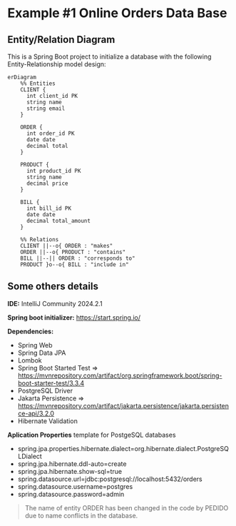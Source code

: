 # Example #1 Online Orders Data Base

## Entity/Relation Diagram

This is a Spring Boot project to initialize a database with the following Entity-Relationship model design:

```mermaid
erDiagram
    %% Entities
    CLIENT {
      int client_id PK
      string name
      string email
    }

    ORDER {
      int order_id PK
      date date
      decimal total
    }

    PRODUCT {
      int product_id PK
      string name
      decimal price
    }

    BILL {
      int bill_id PK
      date date
      decimal total_amount
    }

    %% Relations
    CLIENT ||--o{ ORDER : "makes"
    ORDER ||--o{ PRODUCT : "contains"
    BILL ||--|| ORDER : "corresponds to"
    PRODUCT }o--o{ BILL : "include in"
```

## Some others details

**IDE:** IntelliJ Community 2024.2.1

**Spring boot initializer:** https://start.spring.io/

**Dependencies:**

- Spring Web
- Spring Data JPA
- Lombok
- Spring Boot Started Test => https://mvnrepository.com/artifact/org.springframework.boot/spring-boot-starter-test/3.3.4
- PostgreSQL Driver
- Jakarta Persistence => https://mvnrepository.com/artifact/jakarta.persistence/jakarta.persistence-api/3.2.0
- Hibernate Validation

**Aplication Properties** template for PostgeSQL databases

- spring.jpa.properties.hibernate.dialect=org.hibernate.dialect.PostgreSQLDialect
- spring.jpa.hibernate.ddl-auto=create
- spring.jpa.hibernate.show-sql=true
- spring.datasource.url=jdbc:postgresql://localhost:5432/orders
- spring.datasource.username=postgres
- spring.datasource.password=admin

> The name of entity ORDER has been changed in the code by PEDIDO due to name conflicts in the database.
